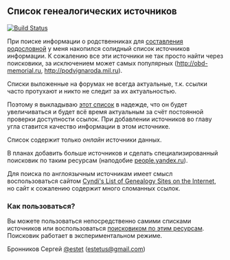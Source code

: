 ## Список генеалогических источников

[![Build Status](https://travis-ci.org/ligurio/genealogic-sources.svg?branch=master)](https://travis-ci.org/ligurio/genealogic-sources)

При поиске информации о родственниках для
[составления родословной](https://bronevichok.ru/blog/2014/04/03/genealogic-tree.html)
у меня накопился солидный список источников информации.
К сожалению все эти источники не так просто найти через поисковики,
за исключением может самых популярных (<http://obd-memorial.ru>, <http://podvignaroda.mil.ru>).

Списки выложенные на форумах не всегда актуальные, т.к. ссылки часто протухают
и никто не следит за их актуальностью.

Поэтому я выкладываю [этот список](sources-ru.md)
в надежде, что он будет увеличиваться и будет всё время актуальным
за счёт постоянной проверки доступности ссылок. При добавлении источников
во главу угла ставится качество информации в этом источнике.

Список содержит только _онлайн_ источники данных.

В планах добавить больше источников и сделать специализированный поисковик
по таким ресурсам (наподобие [people.yandex.ru](http://people.yandex.ru)).

Для поиска по англоязычным источникам имеет смысл воспользоваться сайтом
[Cyndi's List of Genealogy Sites on the Internet](http://www.cyndislist.com/),
но сайт к сожалению содержит много сломанных ссылок.

### Как пользоваться?

Вы можете пользоваться непосредственно самими списками источников
или воспользоваться [поисковиком по этим ресурсам](http://sources.bronevichok.ru). Поисковик работает в экспериментальном режиме.

Бронников Сергей [@estet](https://twitter.com/estet) (estetus@gmail.com)

[Google CSE]: https://www.google.ru/cse/publicurl?cx=014915845746009296139:coftj0uhtsy
